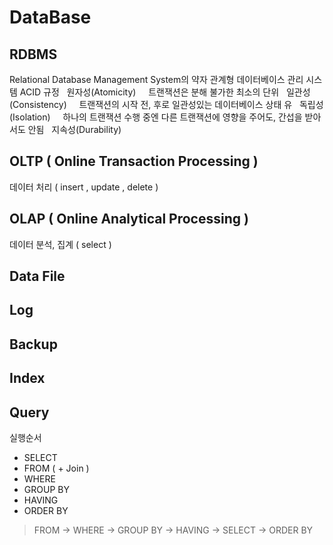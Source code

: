 DataBase
========
## RDBMS
Relational Database Management System의 약자 관계형 데이터베이스 관리 시스템 
ACID 규정 
&nbsp;&nbsp;원자성(Atomicity)
&nbsp;&nbsp;&nbsp;&nbsp;트랜잭션은 분해 불가한 최소의 단위
&nbsp;&nbsp;일관성(Consistency)
&nbsp;&nbsp;&nbsp;&nbsp;트랜잭션의 시작 전, 후로 일관성있는 데이터베이스 상태 유
&nbsp;&nbsp;독립성(Isolation)
&nbsp;&nbsp;&nbsp;&nbsp;하나의 트랜잭션 수행 중엔 다른 트랜잭션에 영향을 주어도, 간섭을 받아서도 안됨
&nbsp;&nbsp;지속성(Durability)
&nbsp;&nbsp;&nbsp;&nbsp;


## OLTP ( Online Transaction Processing )
데이터 처리 ( insert , update , delete )
   
## OLAP ( Online Analytical Processing )
데이터 분석, 집계 ( select )

## Data File

## Log

## Backup

## Index

## Query
실행순서
* SELECT
* FROM ( + Join ) 
* WHERE
* GROUP BY
* HAVING
* ORDER BY
> FROM -> WHERE -> GROUP BY -> HAVING -> SELECT -> ORDER BY







   
